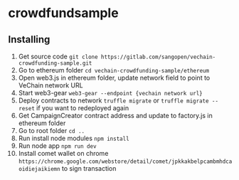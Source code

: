# crowdfundsample

## Installing
1.  Get source code `git clone https://gitlab.com/sangopen/vechain-crowdfunding-sample.git`
2.  Go to ethereum folder `cd vechain-crowdfunding-sample/ethereum`
3.  Open web3.js in ethereum folder, update network field to point to VeChain network URL
4.  Start web3-gear `web3-gear --endpoint {vechain network url}`
5.  Deploy contracts to network `truffle migrate` or `truffle migrate --reset` if you want to redeployed again
6.  Get CampaignCreator contract address and update to factory.js in ethereum folder
7.  Go to root folder `cd ..`
8.  Run install node modules `npm install`
9.  Run node app `npm run dev`
10. Install comet wallet on chrome `https://chrome.google.com/webstore/detail/comet/jpkkakbelpcambmhdcaoidiejaikiemn` to sign transaction

